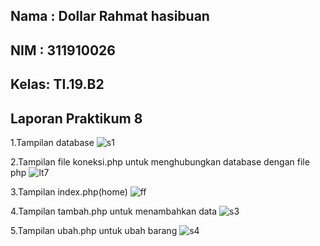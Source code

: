## Nama : Dollar Rahmat hasibuan
## NIM  : 311910026
## Kelas: TI.19.B2

## Laporan Praktikum 8 ##
1.Tampilan database
![s1](https://user-images.githubusercontent.com/81568130/120257613-bd442f00-c2ba-11eb-8a6d-a41418fdcfd6.PNG)

2.Tampilan file koneksi.php untuk menghubungkan database dengan file php
![lt7](https://user-images.githubusercontent.com/81568130/120257760-009e9d80-c2bb-11eb-8b6d-564379cd05bf.PNG)

3.Tampilan index.php(home)
![ff](https://user-images.githubusercontent.com/81568130/120259216-bbc83600-c2bd-11eb-96ea-b24cc2616a44.PNG)

4.Tampilan tambah.php untuk menambahkan data
![s3](https://user-images.githubusercontent.com/81568130/120259396-15306500-c2be-11eb-8027-e1b7339085a1.PNG)

5.Tampilan ubah.php untuk ubah barang
![s4](https://user-images.githubusercontent.com/81568130/120258504-617aa580-c2bc-11eb-9849-314d71ca0774.PNG)


